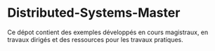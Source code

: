 # Distributed-Systems-Master
Ce dépot contient des exemples développés en cours magistraux, en travaux dirigés et des ressources pour les travaux pratiques.
